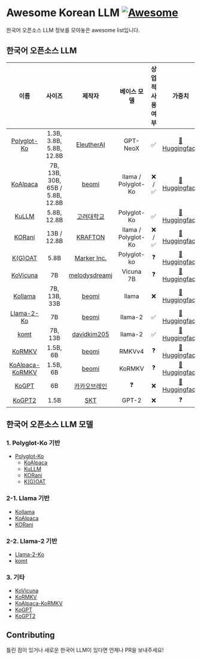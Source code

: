 # Awesome Korean LLM [![Awesome](https://awesome.re/badge.svg)](https://awesome.re)

한국어 오픈소스 LLM 정보를 모아놓은 awesome list입니다.

## 한국어 오픈소스 LLM

|                                 이름                                 |               사이즈               |                        제작자                         |       베이스 모델        | 상업적 사용 여부 |                                       가중치                                       |
|:------------------------------------------------------------------:|:-------------------------------:|:--------------------------------------------------:|:-------------------:|:---------:|:-------------------------------------------------------------------------------:|
|       [Polyglot-Ko](https://github.com/EleutherAI/polyglot)        |     1.3B, 3.8B, 5.8B, 12.8B     |    [EleutherAI](https://github.com/EleutherAI)     |      GPT-NeoX       |     ✅     | [🤗 Huggingface](https://huggingface.co/EleutherAI/polyglot-ko-12.8b/tree/main) |
|           [KoAlpaca](https://github.com/Beomi/KoAlpaca)            | 7B, 13B, 30B, 65B / 5.8B, 12.8B |         [beomi](https://github.com/Beomi)          | llama / Polyglot-Ko |  ❌  /  ✅  |     [🤗 Huggingface](https://huggingface.co/beomi/KoAlpaca-Polyglot-12.8B)      |
|            [KuLLM](https://github.com/nlpai-lab/KULLM)             |           5.8B, 12.8B           |       [고려대학교](https://github.com/nlpai-lab)        |     Polyglot-Ko     |     ✅     |   [🤗 Huggingface](https://huggingface.co/nlpai-lab/kullm-polyglot-12.8b-v2)    |
|           [KORani](https://github.com/krafton-ai/KORani)           |           13B / 12.8B           |      [KRAFTON](https://github.com/krafton-ai)      | llama / Polyglot-Ko |  ❌  /  ✅  |         [🤗 Huggingface](https://huggingface.co/KRAFTON/KORani-v3-13B)          |
|       [K(G)OAT](https://github.com/Marker-Inc-Korea/K-G-OAT)       |              5.8B               | [Marker Inc.](https://github.com/Marker-Inc-Korea) |     Polyglot-ko     |     ❓     |     [🤗 Huggingface](https://huggingface.co/DopeorNope/KOAT-5.8b/tree/main)     |
|       [KoVicuna](https://github.com/melodysdreamj/KoVicuna)        |               7B                | [melodysdreamj](https://github.com/melodysdreamj)  |      Vicuna 7B      |     ❓     |          [🤗 Huggingface](https://huggingface.co/junelee/ko_vicuna_7b)          |
|        [Kollama](https://huggingface.co/beomi/kollama-33b)         |          7B, 13B, 33B           |         [beomi](https://github.com/Beomi)          |        llama        |     ❌     |           [🤗 Huggingface](https://huggingface.co/beomi/kollama-33b)            |
|      [Llama-2-Ko](https://huggingface.co/beomi/llama-2-ko-7b)      |               7B                |         [beomi](https://github.com/Beomi)          |       llama-2       |     ✅     |          [🤗 Huggingface](https://huggingface.co/beomi/llama-2-ko-7b)           ||    [KoLlama2](https://github.com/psymon-dev/KoLlama2)    |            ㅇ            |    [psymon-dev](https://github.com/psymon-dev)     |      llama-2       |     ❓     |           [🤗 Huggingface](https://huggingface.co/psymon/KoLlama2-7b)           |
|            [komt](https://github.com/davidkim205/komt)             |             7B, 13B             |   [davidkim205](https://github.com/davidkim205)    |       llama-2       |     ✅     |    [🤗 Huggingface](https://huggingface.co/davidkim205/komt-Llama-2-13b-hf)     |
|         [KoRMKV](https://huggingface.co/beomi/KoRWKV-1.5B)         |            1.5B, 6B             |         [beomi](https://github.com/Beomi)          |       RMKVv4        |     ❓     |           [🤗 Huggingface](https://huggingface.co/beomi/KoRWKV-1.5B)            |
| [KoAlpaca-KoRMKV](https://huggingface.co/beomi/KoAlpaca-KoRWKV-6B) |            1.5B, 6B             |         [beomi](https://github.com/Beomi)          |       KoRMKV        |     ❓     |           [🤗 Huggingface](https://huggingface.co/beomi/KoRWKV-1.5B)            |
|            [KoGPT](https://github.com/kakaobrain/kogpt)            |               6B                |      [카카오브레인](https://github.com/kakaobrain)       |          ❓          |     ❌     | [🤗 Huggingface](https://huggingface.co/kakaobrain/kogpt/tree/KoGPT6B-ryan1.5b) |
|             [KoGPT2](https://github.com/SKT-AI/KoGPT2)             |              1.5B               |          [SKT](https://github.com/SKT-AI)          |        GPT-2        |     ❌     |                                        ❓                                        |

## 한국어 오픈소스 LLM 모델
### 1. Polyglot-Ko 기반
- [Polyglot-Ko](https://github.com/EleutherAI/polyglot)
  - [KoAlpaca](https://github.com/Beomi/KoAlpaca)
  - [KuLLM](https://github.com/nlpai-lab/KULLM)
  - [KORani](https://github.com/krafton-ai/KORani) 
  - [K(G)OAT](https://github.com/Marker-Inc-Korea/K-G-OAT) 

### 2-1. Llama 기반
- [Kollama](https://huggingface.co/beomi/kollama-33b)
- [KoAlpaca](https://github.com/Beomi/KoAlpaca)
- [KORani](https://github.com/krafton-ai/KORani)

### 2-2. Llama-2 기반
- [Llama-2-Ko](https://huggingface.co/beomi/llama-2-ko-7b)
- [komt](https://github.com/davidkim205/komt)

### 3. 기타
- [KoVicuna](https://github.com/melodysdreamj/KoVicuna)
- [KoRMKV](https://huggingface.co/beomi/KoRWKV-1.5B)
- [KoAlpaca-KoRMKV](https://huggingface.co/beomi/KoAlpaca-KoRWKV-6B)
- [KoGPT](https://github.com/kakaobrain/kogpt)
- [KoGPT2](https://github.com/SKT-AI/KoGPT2)


## Contributing

틀린 점이 있거나 새로운 한국어 LLM이 있다면 언제나 PR을 보내주세요!
